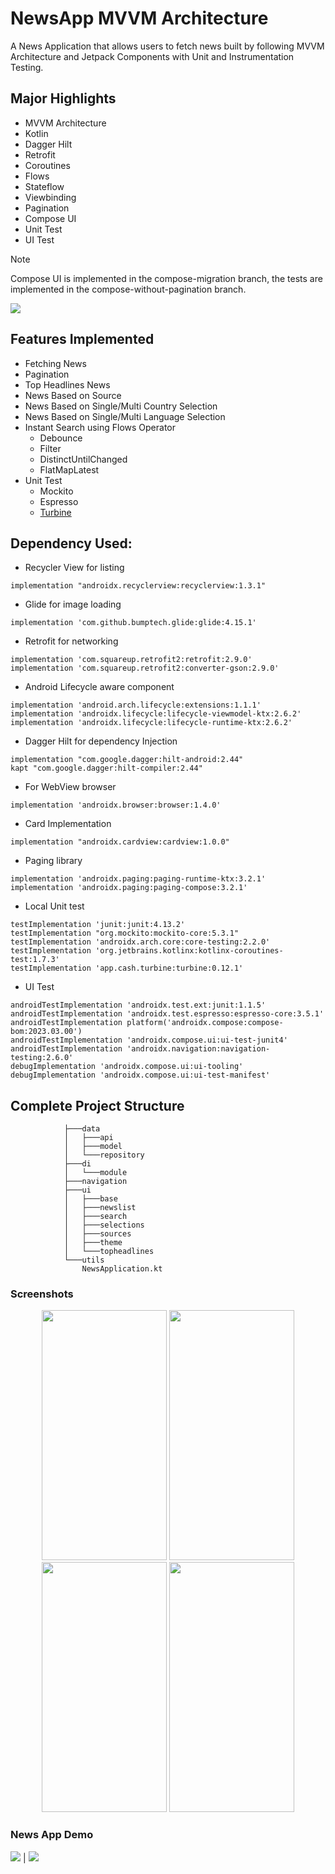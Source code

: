 
# NewsApp MVVM Architecture

A News Application that allows users to fetch news built by following MVVM Architecture and Jetpack Components with Unit and Instrumentation Testing.

## Major Highlights

- MVVM Architecture
- Kotlin
- Dagger Hilt
- Retrofit
- Coroutines
- Flows
- Stateflow
- Viewbinding
- Pagination
- Compose UI 
- Unit Test
- UI Test

> [!NOTE]
> Compose UI is implemented in the compose-migration branch, the tests are implemented in the compose-without-pagination branch.

<img src="https://github.com/gunishjain/NewsApp-MVVM-Architecture/blob/main/assets/MVVM-Arch.png">


## Features Implemented

- Fetching News
- Pagination
- Top Headlines News
- News Based on Source
- News Based on Single/Multi Country Selection
- News Based on Single/Multi Language Selection
- Instant Search using Flows Operator
  * Debounce
  * Filter
  * DistinctUntilChanged
  * FlatMapLatest
- Unit Test
  - Mockito
  - Espresso
  - [Turbine](https://github.com/cashapp/turbine/)
  
## Dependency Used:
- Recycler View for listing
```
implementation "androidx.recyclerview:recyclerview:1.3.1"

```
- Glide for image loading
```
implementation 'com.github.bumptech.glide:glide:4.15.1'
```
- Retrofit for networking
```
implementation 'com.squareup.retrofit2:retrofit:2.9.0'
implementation 'com.squareup.retrofit2:converter-gson:2.9.0'
```
- Android Lifecycle aware component 
```
implementation 'android.arch.lifecycle:extensions:1.1.1'
implementation 'androidx.lifecycle:lifecycle-viewmodel-ktx:2.6.2'
implementation 'androidx.lifecycle:lifecycle-runtime-ktx:2.6.2'
```
- Dagger Hilt for dependency Injection 
```
implementation "com.google.dagger:hilt-android:2.44"
kapt "com.google.dagger:hilt-compiler:2.44"
```
- For WebView browser 
```
implementation 'androidx.browser:browser:1.4.0'
```
- Card Implementation 
```
implementation "androidx.cardview:cardview:1.0.0"
```
- Paging library 
```
implementation 'androidx.paging:paging-runtime-ktx:3.2.1'
implementation 'androidx.paging:paging-compose:3.2.1'
```
- Local Unit test 
```
testImplementation 'junit:junit:4.13.2'
testImplementation "org.mockito:mockito-core:5.3.1"
testImplementation 'androidx.arch.core:core-testing:2.2.0'
testImplementation 'org.jetbrains.kotlinx:kotlinx-coroutines-test:1.7.3'
testImplementation 'app.cash.turbine:turbine:0.12.1'
```

- UI Test
```
androidTestImplementation 'androidx.test.ext:junit:1.1.5'
androidTestImplementation 'androidx.test.espresso:espresso-core:3.5.1'
androidTestImplementation platform('androidx.compose:compose-bom:2023.03.00')
androidTestImplementation 'androidx.compose.ui:ui-test-junit4'
androidTestImplementation 'androidx.navigation:navigation-testing:2.6.0'
debugImplementation 'androidx.compose.ui:ui-tooling'
debugImplementation 'androidx.compose.ui:ui-test-manifest'
```
## Complete Project Structure

```
            ├───data
            │   ├───api
            │   ├───model
            │   └───repository
            ├───di
            │   └───module
            ├───navigation
            ├───ui
            │   ├───base
            │   ├───newslist
            │   ├───search
            │   ├───selections
            │   ├───sources
            │   ├───theme
            │   └───topheadlines
            └───utils
                NewsApplication.kt

```

### Screenshots 

<p align="center">
<img src="https://github.com/gunishjain/NewsApp-MVVM-Architecture/blob/main/assets/homescreen.png" width="200" height="400">
<img src="https://github.com/gunishjain/NewsApp-MVVM-Architecture/blob/main/assets/selectionscreen.png" width="200" height="400">
<img src="https://github.com/gunishjain/NewsApp-MVVM-Architecture/blob/main/assets/searchscreen.png" width="200" height="400">
<img src="https://github.com/gunishjain/NewsApp-MVVM-Architecture/blob/main/assets/newssources.png" width="200" height="400">
</p>

### News App Demo

![](https://github.com/gunishjain/NewsApp-MVVM-Architecture/blob/main/assets/instant-search.gif) | ![](https://github.com/gunishjain/NewsApp-MVVM-Architecture/blob/main/assets/pagination.gif)



